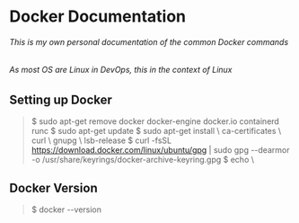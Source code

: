 # Docker Documentation
###### This is my own personal documentation of the common Docker commands
###### As most OS are Linux in DevOps, this in the context of Linux


## Setting up Docker
> $ sudo apt-get remove docker docker-engine docker.io containerd runc
> $ sudo apt-get update
> $ sudo apt-get install \\
>   ca-certificates \\
>   curl \\
>   gnupg \\
>   lsb-release
> $ curl -fsSL https://download.docker.com/linux/ubuntu/gpg | sudo gpg --dearmor -o /usr/share/keyrings/docker-archive-keyring.gpg
> $ echo \
>   

## Docker Version
> $ docker --version

